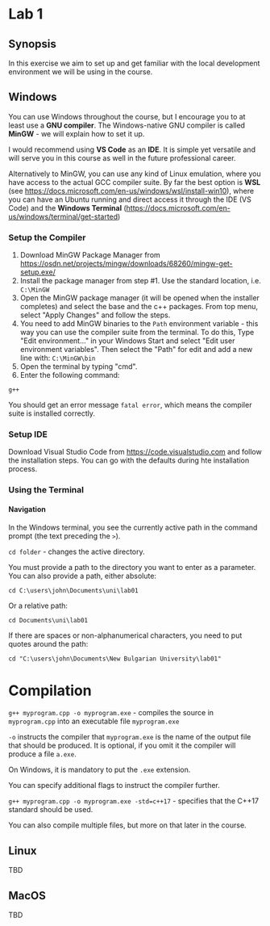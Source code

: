 # Lab 1
## Synopsis
In this  exercise we aim to set up and get familiar with the local development environment we will be using in the course.

## Windows
You can use Windows throughout the course, but I encourage you to at least use a **GNU compiler**. The Windows-native GNU compiler is called **MinGW** - we will explain how to set it up. 

I would recommend using **VS Code** as an **IDE**. It is simple yet versatile and will serve you in this course as well in the future professional career.

Alternatively to MinGW, you can use any kind of Linux emulation, where you have access to the actual GCC compiler suite. By far the best option is **WSL** (see https://docs.microsoft.com/en-us/windows/wsl/install-win10), where you can have an Ubuntu running and direct access it through the IDE (VS Code) and the **Windows Terminal** (https://docs.microsoft.com/en-us/windows/terminal/get-started)

### Setup the Compiler

1. Download MinGW Package Manager from https://osdn.net/projects/mingw/downloads/68260/mingw-get-setup.exe/
2. Install the package manager from step #1. Use the standard location, i.e. `C:\MinGW`
3. Open the MinGW package manager (it will be opened when the installer completes) and select the base and the c++ packages. From top menu, select "Apply Changes" and follow the steps.
4. You need to add MinGW binaries to the `Path` environment variable - this way you can use the compiler suite from the terminal. To do this, Type "Edit environment..." in your Windows Start and select "Edit user environment variables". Then select the "Path" for edit and add a new line with: `C:\MinGW\bin`
5. Open the terminal by typing "cmd".
6. Enter the following command:
```
g++
```
You should get an error message `fatal error`, which means the compiler suite is installed correctly.
### Setup IDE
Download Visual Studio Code from https://code.visualstudio.com and follow the installation steps. You can go with the defaults during hte installation process.

### Using the Terminal

#### Navigation
In the Windows terminal, you see the currently active path in the command prompt (the text preceding the `>`).

```cd folder``` - changes the active directory. 

You must provide a path to the directory you want to enter as a parameter. You can also provide a path, either absolute:

```cd C:\users\john\Documents\uni\lab01```

Or a relative path:

```cd Documents\uni\lab01```

If there are spaces or non-alphanumerical characters, you need to put quotes around the path:

```cd "C:\users\john\Documents\New Bulgarian University\lab01"```

# Compilation

```g++ myprogram.cpp -o myprogram.exe``` - compiles the source in `myprogram.cpp` into an executable file `myprogram.exe`

```-o``` instructs the compiler that `myprogram.exe` is the name of the output file that should be produced. It is optional, if you omit it the compiler will produce a file `a.exe`.

On Windows, it is mandatory to put the `.exe` extension.

You can specify additional flags to instruct the compiler further.

```g++ myprogram.cpp -o myprogram.exe -std=c++17``` - specifies that the C++17 standard should be used.

You can also compile multiple files, but more on that later in the course.

## Linux
TBD

## MacOS
TBD